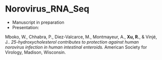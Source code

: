 # Norovirus_RNA_Seq

- Manuscript in preparation
- Presentation:

Mboko, W., Chhabra, P., Diez-Valcarce, M., Montmayeur, A., **Xu, R.**, & Vinjé, J.. _25-hydroxycholesterol contributes to protection against human norovirus infection in human intestinal enteroids._ American Society for Virology, Madison, Wisconsin.
